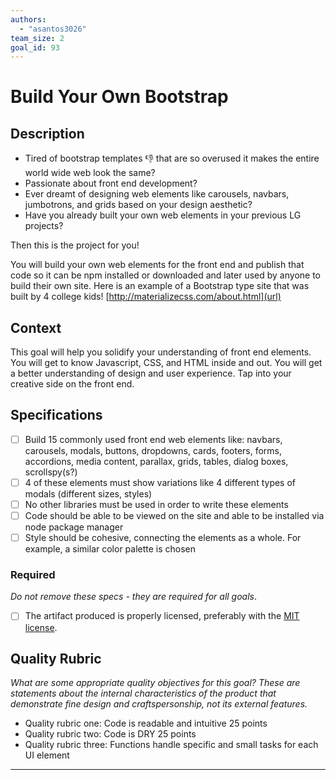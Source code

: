 ```yaml
---
authors:
  - "asantos3026"
team_size: 2
goal_id: 93
---
```


# Build Your Own Bootstrap

## Description
- Tired of bootstrap templates 👎  that are so overused it makes the entire world wide web look the same?  
-  Passionate about front end development?
- Ever dreamt of designing web elements like carousels, navbars, jumbotrons, and grids based on your design aesthetic? 
- Have you already built your own web elements in your previous LG projects?

Then this is the project for you! 

You will build your own web elements for the front end and publish that code so it can be npm installed or downloaded and later used by anyone to build their own site. Here is an example of a Bootstrap type site that was built by 4 college kids! [http://materializecss.com/about.html](url) 
## Context

This goal will help you solidify your understanding of front end elements. You will get to know Javascript, CSS, and HTML inside and out. You will get a better understanding of design and user experience. Tap into your creative side on the front end.
## Specifications
- [ ] Build 15 commonly used front end web elements like: navbars, carousels, modals, buttons, dropdowns, cards, footers, forms, accordions, media content, parallax, grids, tables, dialog boxes, scrollspy(s?)
- [ ] 4 of these elements must show variations like 4 different types of modals (different sizes, styles)
- [ ] No other libraries must be used in order to write these elements
- [ ] Code should be able to be viewed on the site and able to be installed via node package manager
- [ ] Style should be cohesive, connecting the elements as a whole. For example, a similar color palette is chosen
### Required

_Do not remove these specs - they are required for all goals_.
- [ ] The artifact produced is properly licensed, preferably with the [MIT license](https://opensource.org/licenses/MIT).
## Quality Rubric

_What are some appropriate quality objectives for this goal? These are statements about the internal characteristics of the product that demonstrate fine design and craftspersonship, not its external features._
- Quality rubric one: Code is readable and intuitive 25 points
- Quality rubric two: Code is DRY 25 points
- Quality rubric three: Functions handle specific and small tasks for each UI element

---





